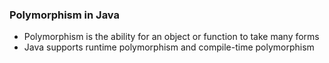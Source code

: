 ### Polymorphism in Java
* Polymorphism is the ability for an object or function to take many forms
* Java supports runtime polymorphism and compile-time polymorphism

